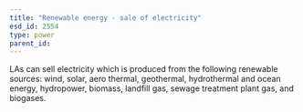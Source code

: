 ```yaml
---
title: "Renewable energy - sale of electricity"
esd_id: 2554
type: power
parent_id:  
---
```


LAs can sell electricity which is produced from the following renewable sources: wind, solar, aero thermal, geothermal, hydrothermal and ocean energy, hydropower, biomass, landfill gas, sewage treatment plant gas, and biogases. 

